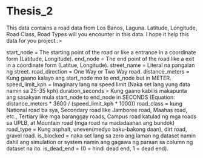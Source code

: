 # Thesis_2
This data contains a road data from Los Banos, Laguna. Latitude, Longitude, Road Class, Road Types will you encounter in this data. I hope it help this data for you project :>

start_node = The starting point of the road or like a entrance in a coordinate form (Latitude, Longitude).
end_node = The end point of the road like a exit in a coordinate form (Latitue, Longitude).
street_name = Literal na pangalan ng street.
road_direction = One Way or Two Way road.
distance_meters = Kung gaano kalayo ang start_node mo to end_node but in METER.
speed_limit_kph = Imaginary lang na speed limit (Naka set lang yung data namin sa 25-35 kph)
duration_seconds = Kung gaano kabilis makapunta ang sasakyan mula start_node to end_node in SECONDS (Equation: distance_meters * 3600 / (speed_limit_kph * 1000))
road_class = kung National road ba sya, Secondary road like Jamboree road, Maahas road, etc., Tertiary like mga baranggay roads, Campus road katulad ng mga roads sa UPLB, at Mountain road (mga road na madadaanan ang bundok)
road_type = Kung asphalt, uneven(medyo baku-bakong daan), dirt road, gravel road.
is_blocked = naka set lang sa zero ang laman ng dataset namin dahil ang simulation or system namin ang gagawa ng paraan sa column ng dataset na ito.
is_dead_end = (0 = hindi dead end, 1 = dead end).

